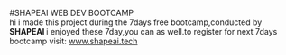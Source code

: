 
#SHAPEAI WEB DEV BOOTCAMP <br>
hi  i made this project during the 7days free bootcamp,conducted by <b> SHAPEAI </b>
i enjoyed these 7day,you can as well.to register for next 7days bootcamp visit:
www.shapeai.tech
